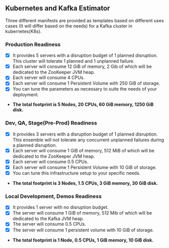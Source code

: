 ## Kubernetes and Kafka Estimator
Three different manifests are provided as templates based on different uses cases (It will differ based on the needs) for a Kafka cluster in kubernetes(K8s).

### Production Readiness
- [x] It provides 5 servers with a disruption budget of 1 planned disruption. This cluster will tolerate 1 planned and 1 unplanned failure.
- [x] Each server will consume 12 GiB of memory, 2 Gib of which will be dedicated to the ZooKeeper JVM heap.
- [x] Each server will consume 4 CPUs.
- [x] Each server will consume 1 Persistent Volume with 250 GiB of storage.
- [x] You can tune the parameters as necessary to suite the needs of your deployment.
- __The total footprint is 5 Nodes, 20 CPUs, 60 GiB memory, 1250 GiB disk.__

### Dev, QA, Stage(Pre-Prod) Readiness
- [x] It provides 3 servers with a disruption budget of 1 planned disruption. This ensemble will not tolerate any concurrent unplanned failures during a planned disruption.
- [x] Each server will consume 1 GiB of memory, 512 MiB of which will be dedicated to the ZooKeeper JVM heap.
- [x] Each server will consume 0.5 CPUs.
- [x] Each server will consume 1 Persistent Volume with 10 GiB of storage.
- [x] You can tune this infrastructure setup to your specific needs.
- __The total footprint is 3 Nodes, 1.5 CPUs, 3 GiB memory, 30 GiB disk.__

### Local Development, Demos Readiness
- [x] It provides 1 server with no disruption budget.
- [x] The server will consume 1 GiB of memory, 512 Mib of which will be dedicated to the Kafka JVM heap.
- [x] The server will consume 0.5 CPUs.
- [x] The server will consume 1 persistent volume with 10 GiB of storage.
- __The total footprint is 1 Node, 0.5 CPUs, 1 GiB memory, 10 GiB disk.__
